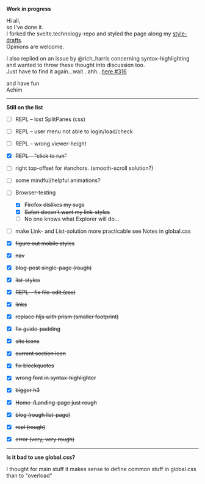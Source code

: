 **Work in progress**

Hi all,  
so I've done it.  
I forked the svelte.technology-repo and styled the page along my [style-drafts](https://github.com/sveltejs/svelte.technology/issues/335#issuecomment-421912789).  
Opinions are welcome.

I also replied on an issue by @rich_harris concerning syntax-highlighting and wanted to throw these thought into discussion too.  
Just have to find it again...wait...ahh...[here #316](https://github.com/sveltejs/svelte.technology/pull/316#issuecomment-425632718)

and have fun  
Achim



---

**Still on the list**

- [ ] REPL – lost SplitPanes (css)
- [ ] REPL – user menu
	not able to login/load/check
- [ ] REPL – wrong viewer-height
- [x] <strike>REPL – "click to run"</strike>
- [ ] right top-offset for #anchors. (smooth-scroll solution?)
- [ ] some mindful/helpful animations?
- [ ] Browser-testing
  - [x] <strike>Firefox dislikes my svgs</strike>
  - [x]  <strike>Safari doesn't want my link-styles</strike>
  - [ ] No one knows what Explorer will do...
- [ ] make Link- and List-solution more practicable
	see Notes in global.css
- [x] <strike>figure out mobile styles</strike>
- [x] <strike>nav</strike>
- [x] <strike>blog-post single-page (rough)</strike>
- [x] <strike>list-styles</strike>
- [x] <strike>REPL – fix file-edit (css)</strike>
- [x] <strike>links</strike>
- [x] <strike>replace hljs with prism (smaller footprint)</strike>
- [x] <strike>fix guide-padding</strike>
- [x] <strike>site icons</strike>
- [x] <strike>current section icon</strike>
- [x] <strike>fix blockquotes</strike>
- [x] <strike>wrong font in syntax-highlighter</strike>
- [x] <strike>bigger h3</strike>
- [x] <strike>Home-/Landing-page just rough</strike>
- [x] <strike>blog (rough list-page)</strike>
- [x] <strike>repl (rough)</strike>
- [x] <strike>error (very, very rough)</strike>



---

**Is it bad to use global.css?**

I thought for main stuff it makes sense to define common stuff in global.css than to "overload" <style> in routes.

<small>Easy to change that if needed/requested.</small>

I know that global.css won't receive auto-css-removal, but is this an issue for commonly, overall used style-stuff?
I've tried hard to include only real global-stuff.

Main advantage in my eyes is the usage of custom-css-properties for theming, color- and font-stuff or helper-classes.

<small>**hmm. OK.** That could be done with components including css too.</small>

**maybe it's this**
I find all these `.someting :global(xxx) :global(yy)` disturbing.

**NOTE on css**
The real basic reset is inline in template.html
for fastest possible load.



---

**Some Questions**

- Is an agressive font-subsetting OK?
- Is this @web-font load ok?
	I wanted to prevent the inlining of base64.
	Got it from [fout-with-class](https://github.com/zachleat/web-font-loading-recipes)
- What are our required glyphs? Even Chinese?
- Is inlining svg for icons bad practice?

